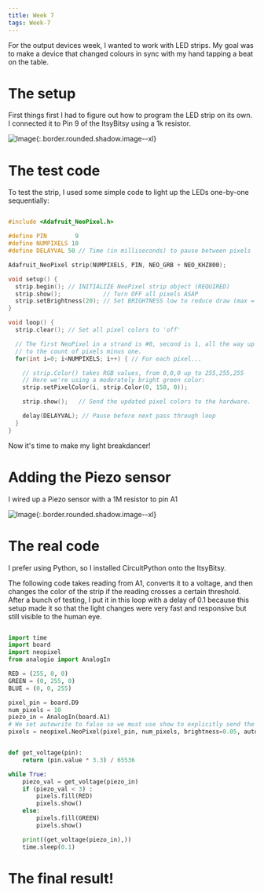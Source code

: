```yaml
---
title: Week 7
tags: Week-7
---
```

For the output devices week, I wanted to work with LED strips. My goal was to make a device that changed colours in sync with my hand tapping a beat on the table. 

# The setup

First things first I had to figure out how to program the LED strip on its own. I connected it to Pin 9 of the ItsyBitsy using a 1k resistor.

![Image](https://i.imgur.com/nLxKICZ.jpg){:.border.rounded.shadow.image--xl}

# The test code

To test the strip, I used some simple code to light up the LEDs one-by-one sequentially:

```c

#include <Adafruit_NeoPixel.h>

#define PIN        9 
#define NUMPIXELS 10 
#define DELAYVAL 50 // Time (in milliseconds) to pause between pixels

Adafruit_NeoPixel strip(NUMPIXELS, PIN, NEO_GRB + NEO_KHZ800);

void setup() {
  strip.begin(); // INITIALIZE NeoPixel strip object (REQUIRED)
  strip.show();            // Turn OFF all pixels ASAP
  strip.setBrightness(20); // Set BRIGHTNESS low to reduce draw (max = 255)
}

void loop() {
  strip.clear(); // Set all pixel colors to 'off'

  // The first NeoPixel in a strand is #0, second is 1, all the way up
  // to the count of pixels minus one.
  for(int i=0; i<NUMPIXELS; i++) { // For each pixel...

    // strip.Color() takes RGB values, from 0,0,0 up to 255,255,255
    // Here we're using a moderately bright green color:
    strip.setPixelColor(i, strip.Color(0, 150, 0));

    strip.show();   // Send the updated pixel colors to the hardware.

    delay(DELAYVAL); // Pause before next pass through loop
  }
}
```



Now it's time to make my light breakdancer!

# Adding the Piezo sensor

I wired up a Piezo sensor with a 1M resistor to pin A1

![Image](https://i.imgur.com/eSioYbf.jpg){:.border.rounded.shadow.image--xl}

# The real code

I prefer using Python, so I installed CircuitPython onto the ItsyBitsy. 

The following code takes reading from A1, converts it to a voltage, and then changes the color of the strip if the reading crosses a certain threshold. After a bunch of testing, I put it in this loop with a delay of 0.1 because this setup made it so that the light changes were very fast and responsive but still visible to the human eye.

```python 

import time
import board
import neopixel
from analogio import AnalogIn

RED = (255, 0, 0)
GREEN = (0, 255, 0)
BLUE = (0, 0, 255)

pixel_pin = board.D9
num_pixels = 10
piezo_in = AnalogIn(board.A1)
# We set autowrite to false so we must use show to explicitly send the code
pixels = neopixel.NeoPixel(pixel_pin, num_pixels, brightness=0.05, auto_write=False)


def get_voltage(pin):
    return (pin.value * 3.3) / 65536

while True:
    piezo_val = get_voltage(piezo_in)
    if (piezo_val < 3) :
        pixels.fill(RED)
        pixels.show()
    else:
        pixels.fill(GREEN)
        pixels.show()

    print((get_voltage(piezo_in),))
    time.sleep(0.1)
```

# The final result!

<blockquote class="imgur-embed-pub" lang="en" data-id="5pJKrkv"><a href="//imgur.com/5pJKrkv"></a></blockquote><script async src="//s.imgur.com/min/embed.js" charset="utf-8"></script>


